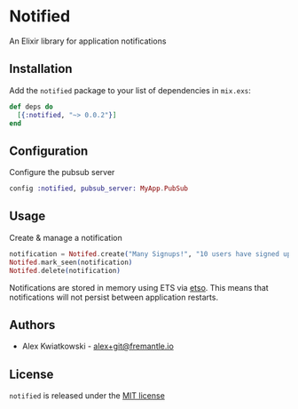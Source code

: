 # Notified

An Elixir library for application notifications

## Installation

Add the `notified` package to your list of dependencies in `mix.exs`:

```elixir
def deps do
  [{:notified, "~> 0.0.2"}]
end
```

## Configuration

Configure the pubsub server

```elixir
config :notified, pubsub_server: MyApp.PubSub
```

## Usage

Create & manage a notification

```elixir
notification = Notifed.create("Many Signups!", "10 users have signed up in the last 5 minutes", ["users", "campaign-1"])
Notifed.mark_seen(notification)
Notifed.delete(notification)
```

Notifications are stored in memory using ETS via [etso](https://github.com/evadne/etso). This
means that notifications will not persist between application restarts.

## Authors

- Alex Kwiatkowski - alex+git@fremantle.io

## License

`notified` is released under the [MIT license](./LICENSE)
